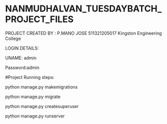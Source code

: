 # NANMUDHALVAN_TUESDAYBATCH_PROJECT_FILES

PROJECT CREATED BY : 
P.MANO JOSE
511321205017
Kingston Engineering College




LOGIN DETAILS:


UNAME: admin


Password:admin




#Project Running steps:

python manage.py makemigrations

python manage.py migrate

python manage.py createsuperuser

python manage.py runserver
